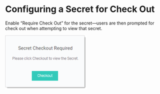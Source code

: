 [title]: # (Configuring a Secret for Check Out)
[tags]: # (Check Out)
[priority]: # (1000)

# Configuring a Secret for Check Out

Enable “Require Check Out” for the secret—users are then prompted for check out when attempting to view that secret.

![1557778362870](images/1557778362870.png)
